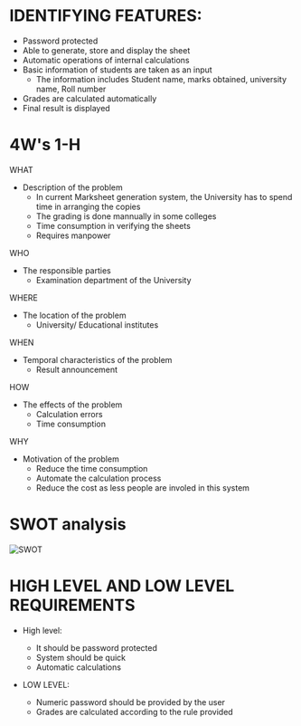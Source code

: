 # IDENTIFYING FEATURES: 
* Password protected
* Able to generate, store and display the sheet
* Automatic operations of internal calculations 
* Basic information of students are taken as an input
    * The information includes Student name, marks obtained, university name, Roll number
* Grades are calculated automatically
* Final result is displayed


# 4W's 1-H
WHAT
* Description of the problem
    * In current Marksheet generation system, the University has to spend time in arranging the copies
    * The grading is done mannually in some colleges
    * Time consumption in verifying the sheets
    * Requires manpower

WHO
* The responsible parties
    * Examination department of the University

WHERE
* The location of the problem
    * University/ Educational institutes 

WHEN
* Temporal characteristics of the problem
    * Result announcement 

HOW
* The effects of the problem
    * Calculation errors
    * Time consumption 

WHY
* Motivation of the problem
    * Reduce the time consumption
    * Automate the calculation process
    * Reduce the cost as less people are involed in this system 
# SWOT analysis
 ![SWOT](https://user-images.githubusercontent.com/66207959/153557024-3f42b70f-6d25-45a0-b476-de9a99074c96.PNG)

# HIGH LEVEL AND LOW LEVEL REQUIREMENTS 

* High level:
    * It should be password protected
    * System should be quick
    * Automatic calculations

* LOW LEVEL:
    * Numeric password should be provided by the user
    * Grades are calculated according to the rule provided 

